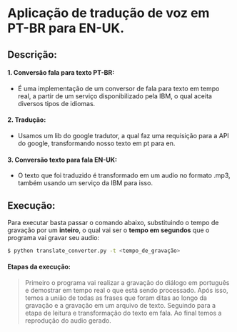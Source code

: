 # Aplicação de tradução de voz em PT-BR para EN-UK.

## Descrição:
#### 1. Conversão fala para texto PT-BR:
- É uma implementação de um conversor de fala para texto em tempo real, a partir de um serviço disponibilizado pela IBM, o qual aceita diversos tipos de idiomas.

#### 2. Tradução:
- Usamos um lib do google tradutor, a qual faz uma requisição para a API do google, transformando nosso texto em pt para en.

#### 3. Conversão texto para fala EN-UK:
- O texto que foi traduzido é transformado em um audio no formato .mp3, também usando um serviço da IBM para isso.

## Execução:

Para executar basta passar o comando abaixo, substituindo o tempo de gravação por um **inteiro**, o qual vai ser o **tempo em segundos** que o programa vai gravar seu audio:

```sh
$ python translate_converter.py -t <tempo_de_gravação>
```
#### Etapas da execução:
> Primeiro o programa vai realizar a gravação do diálogo em português e demostrar em tempo real o que está sendo processado.
> Após isso, temos a união de todas as frases que foram ditas ao longo da gravação e a gravação em um arquivo de texto.
> Seguindo para a etapa de leitura e transformação do texto em fala.
> Ao final temos a reprodução do audio gerado.